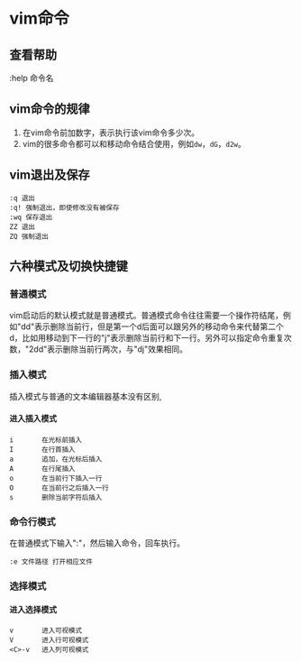 # vim命令

## 查看帮助
:help 命令名

## vim命令的规律
1. 在vim命令前加数字，表示执行该vim命令多少次。  
2. vim的很多命令都可以和移动命令结合使用，例如`dw`，`dG`，`d2w`。

## vim退出及保存

```vim
:q 退出
:q! 强制退出，即使修改没有被保存
:wq 保存退出
ZZ 退出
ZQ 强制退出
```

## 六种模式及切换快捷键

### 普通模式
vim启动后的默认模式就是普通模式。普通模式命令往往需要一个操作符结尾，例如"dd"表示删除当前行，但是第一个d后面可以跟另外的移动命令来代替第二个d，比如用移动到下一行的"j"表示删除当前行和下一行。另外可以指定命令重复次数，"2dd"表示删除当前行两次，与"dj"效果相同。

### 插入模式
插入模式与普通的文本编辑器基本没有区别,

#### 进入插入模式
```
i       在光标前插入
I       在行首插入
a       追加，在光标后插入
A       在行尾插入
o       在当前行下插入一行
O       在当前行之后插入一行
s       删除当前字符后插入
```

### 命令行模式
在普通模式下输入":"，然后输入命令，回车执行。
```
:e 文件路径	打开相应文件
```

### 选择模式

#### 进入选择模式

```
v       进入可视模式
V       进入行可视模式
<C>-v   进入列可视模式
```
